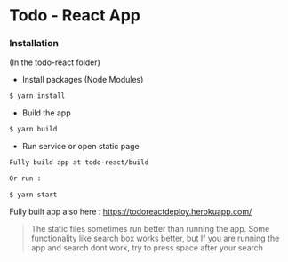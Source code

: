 # Todo - React App

### Installation
(In the todo-react folder)
- Install packages (Node Modules)
```sh
$ yarn install
```
- Build the app
```sh
$ yarn build
```
- Run service or open static page
```sh
Fully build app at todo-react/build

Or run : 

$ yarn start
```

Fully built app also here : https://todoreactdeploy.herokuapp.com/

> The static files sometimes run better than running the app.
> Some functionality like search box works better, but
> If you are running the app and search dont work, try to
> press space after your search